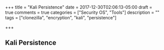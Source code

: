 +++
title = "Kali Persistence"
date = 2017-12-30T02:06:13-05:00
draft = true
comments = true
categories = ["Security OS", "Tools"] 
description = "" 
tags = ["clonezilla", "encryption", "kali", "persistence"]

+++

## Kali Persistence

